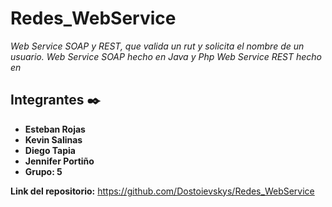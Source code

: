 # Redes_WebService

_Web Service SOAP y REST, que valida un rut y solicita el nombre de un usuario.
Web Service SOAP hecho en Java y Php 
Web Service REST hecho en_

## Integrantes ✒️

+ **Esteban Rojas**
+ **Kevin Salinas**
+ **Diego Tapia**
+ **Jennifer Portiño**
+ **Grupo: 5** 

**Link del repositorio:** https://github.com/Dostoievskys/Redes_WebService
